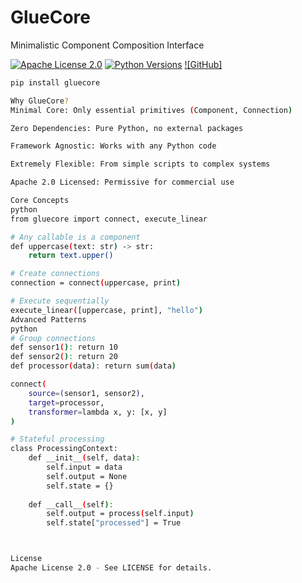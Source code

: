 # GlueCore

Minimalistic Component Composition Interface

[![Apache License 2.0](https://img.shields.io/badge/License-Apache%202.0-blue.svg)](https://opensource.org/licenses/Apache-2.0)
[![Python Versions](https://img.shields.io/pypi/pyversions/gluecore.svg)](https://pypi.org/project/gluecore/)
[![GitHub]](https://github.com/Jobsbka/gluecore)

```bash
pip install gluecore

Why GlueCore?
Minimal Core: Only essential primitives (Component, Connection)

Zero Dependencies: Pure Python, no external packages

Framework Agnostic: Works with any Python code

Extremely Flexible: From simple scripts to complex systems

Apache 2.0 Licensed: Permissive for commercial use

Core Concepts
python
from gluecore import connect, execute_linear

# Any callable is a component
def uppercase(text: str) -> str:
    return text.upper()

# Create connections
connection = connect(uppercase, print)

# Execute sequentially
execute_linear([uppercase, print], "hello")
Advanced Patterns
python
# Group connections
def sensor1(): return 10
def sensor2(): return 20
def processor(data): return sum(data)

connect(
    source=(sensor1, sensor2),
    target=processor,
    transformer=lambda x, y: [x, y]
)

# Stateful processing
class ProcessingContext:
    def __init__(self, data):
        self.input = data
        self.output = None
        self.state = {}
        
    def __call__(self):
        self.output = process(self.input)
        self.state["processed"] = True



License
Apache License 2.0 - See LICENSE for details.